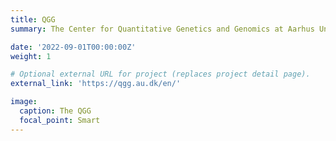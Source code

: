 ```yaml
---
title: QGG
summary: The Center for Quantitative Genetics and Genomics at Aarhus University, Denmark.

date: '2022-09-01T00:00:00Z'
weight: 1

# Optional external URL for project (replaces project detail page).
external_link: 'https://qgg.au.dk/en/'

image:
  caption: The QGG
  focal_point: Smart
---
```


